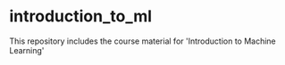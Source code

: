 # introduction_to_ml
This repository includes the course material for 'Introduction to Machine Learning'

